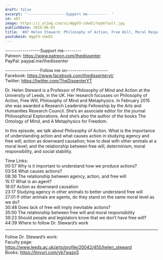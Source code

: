 ```yaml
---
draft: false
excerpt: '------------------Support me---------  '
id: e87
image: https://i.ytimg.com/vi/WggFO-sUwOI/hqdefault.jpg
publishDate: 2019-06-03
title: '#87 Helen Steward: Philosophy of Action, Free Will, Moral Responsibility'
youtubeid: WggFO-sUwOI
---
```

------------------Support me---------  
Patreon: https://www.patreon.com/thedissenter  
PayPal: paypal.me/thedissenter

------------------Follow me on---------------------  
Facebook: https://www.facebook.com/thedissenteryt/  
Twitter: https://twitter.com/TheDissenterYT

Dr. Helen Steward is a Professor of Philosophy of Mind and Action at the University of Leeds, in the UK. Her research focusses on Philosophy of Action, Free Will, Philosophy of Mind and Metaphysics. In February 2015 she was awarded a Research Leadership Fellowship by the Arts and Humanities Research Council. She’s an associate editor for the journal Philosophical Explorations. And she’s also the author of the books The Ontology of Mind, and A Metaphysics for Freedom. 

In this episode, we talk about Philosophy of Action. What is the importance of understanding action and what causes action in studying agency and free will; action as downward causation; how to deal with other animals at a moral level; and the relationship between free will, determinism, moral responsibility, and social stability. 

Time Links:  
00:57  Why is it important to understand how we produce actions?   
03:54  What causes actions?      
08:36  The relationship between agency, action, and free will   
15:17  What is an agent?  
18:07  Action as downward causation  
23:17  Studying agency in other animals to better understand free will          
27:01  If other animals are agents, do they stand on the same moral level as we do?       
30:48  Does lack of free will imply inevitable actions?      
35:00  The relationship between free will and moral responsibility  
39:23  Should people and legislators know that we don’t have free will?  
44:39  Where to follow Dr. Steward’s work

---

Follow Dr. Steward’s work:  
Faculty page: https://www.leeds.ac.uk/arts/profile/20042/455/helen_steward  
Books: https://tinyurl.com/yb7wazo5
